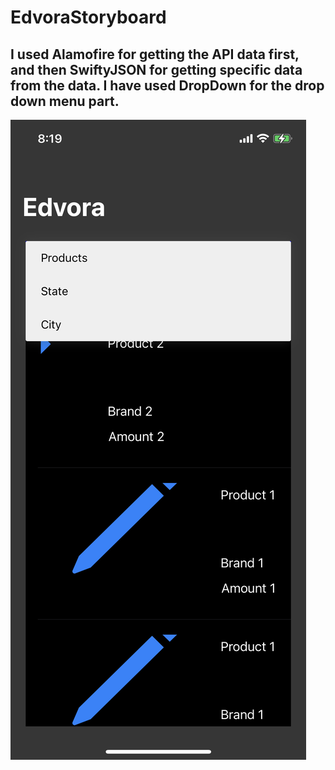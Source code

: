 # EdvoraStoryboard

## I used Alamofire for getting the API data first, and then SwiftyJSON for getting specific data from the data. I have used DropDown for the drop down menu part. 

![alt text](https://github.com/Margi16/EdvoraStoryboard/blob/main/IMG_F9E9C2A967DB-1.jpeg)


